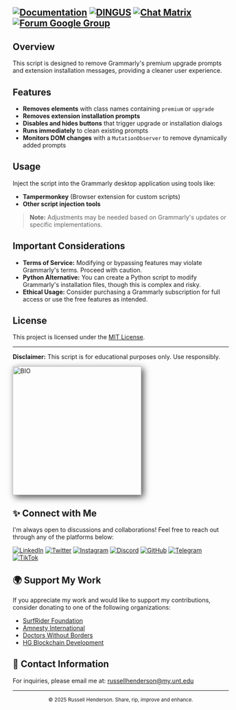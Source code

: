 <a href="https://geotrek.readthedocs.io/" rel="nofollow"><img alt="Documentation" src="https://img.shields.io/badge/Documentation-red.svg" style="max-width:100%;"></a>
<a href="https://demo-admin.geotrek.fr/" rel="nofollow"><img alt="DINGUS" src="https://img.shields.io/badge/Demo-purple.svg" style="max-width:100%;"></a>
<a href="https://matrix.to/#/%23geotrek:matrix.org" rel="nofollow"><img alt="Chat Matrix" src="https://img.shields.io/badge/Chat-blue.svg" style="max-width:100%;"></a>
<a href="https://groups.google.com/g/geotrek-fr" rel="nofollow"><img alt="Forum Google Group" src="https://img.shields.io/badge/Forum-brightgreen.svg" style="max-width:100%;"></a>
---

## Overview
This script is designed to remove Grammarly's premium upgrade prompts and extension installation messages, providing a cleaner user experience.

## Features
- **Removes elements** with class names containing `premium` or `upgrade`
- **Removes extension installation prompts**
- **Disables and hides buttons** that trigger upgrade or installation dialogs
- **Runs immediately** to clean existing prompts
- **Monitors DOM changes** with a `MutationObserver` to remove dynamically added prompts

## Usage
Inject the script into the Grammarly desktop application using tools like:
- **Tampermonkey** (Browser extension for custom scripts)
- **Other script injection tools**

> **Note:** Adjustments may be needed based on Grammarly's updates or specific implementations.

## Important Considerations
- **Terms of Service:** Modifying or bypassing features may violate Grammarly's terms. Proceed with caution.
- **Python Alternative:** You can create a Python script to modify Grammarly's installation files, though this is complex and risky.
- **Ethical Usage:** Consider purchasing a Grammarly subscription for full access or use the free features as intended.

## License
This project is licensed under the [MIT License](LICENSE).

---

**Disclaimer:** This script is for educational purposes only. Use responsibly.

<img src="https://i.ibb.co/5h7BZWrm/Albedo-Base-XL-a-gta5-inspired-coder-style-avatar-with-a-cool-a-3.jpg"
     alt="BIO"
     width="300"
     style="box-shadow: 5px 5px 15px rgba(0, 0, 0, 0.7);">

## ✨ Connect with Me

I'm always open to discussions and collaborations! Feel free to reach out through any of the platforms below:

[![LinkedIn](https://img.shields.io/badge/LinkedIn-0e76a8?style=flat&logo=linkedin&logoColor=white)](https://www.linkedin.com/in/russelllhenderson)
[![Twitter](https://img.shields.io/badge/Twitter-1DA1F2?style=flat&logo=twitter&logoColor=white)](https://twitter.com/rusty_dallas)
[![Instagram](https://img.shields.io/badge/Instagram-D50032?style=flat&logo=instagram&logoColor=white)](https://www.instagram.com/rhendersonnft/)
[![Discord](https://img.shields.io/badge/Discord-7289DA?style=flat&logo=discord&logoColor=white)](https://discord.gg/FNvb5ECEd8)
[![GitHub](https://img.shields.io/badge/GitHub-181717?style=flat&logo=github&logoColor=white)](https://github.com/russell-henderson)
[![Telegram](https://img.shields.io/badge/Telegram-0088CC?style=flat&logo=telegram&logoColor=white)](https://t.me/@hexbutt)
[![TikTok](https://img.shields.io/badge/TikTok-000000?style=flat&logo=tiktok&logoColor=white)](https://www.tiktok.com/@rustycalifornia)

## 🌍 Support My Work

If you appreciate my work and would like to support my contributions, consider donating to one of the following organizations:

- [SurfRider Foundation](https://www.surfrider.org)
- [Amnesty International](https://www.amnesty.org)
- [Doctors Without Borders](https://www.doctorswithoutborders.org)
- [HG Blockchain Development](https://www.linkedin.com/company/hg-dev/)

## 📧 Contact Information

For inquiries, please email me at: [russellhenderson@my.unt.edu](mailto:russellhenderson@my.unt.edu)

---

<div style="text-align: center;">
  <small>© 2025 Russell Henderson. Share, rip, improve and enhance.</small>
</div>
